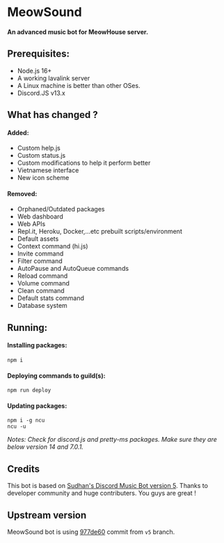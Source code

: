 # MeowSound
#### An advanced music bot for MeowHouse server.
## Prerequisites:
- Node.js 16+
- A working lavalink server
- A Linux machine is better than other OSes.
- Discord.JS v13.x

## What has changed ?
#### Added:
- Custom help.js
- Custom status.js
- Custom modifications to help it perform better
- Vietnamese interface
- New icon scheme

#### Removed:
- Orphaned/Outdated packages
- Web dashboard
- Web APIs
- Repl.it, Heroku, Docker,...etc prebuilt scripts/environment
- Default assets
- Context command (hi.js)
- Invite command
- Filter command
- AutoPause and AutoQueue commands
- Reload command
- Volume command
- Clean command
- Default stats command
- Database system

## Running:
#### Installing packages:
```
npm i
```

#### Deploying commands to guild(s):
```
npm run deploy
```

#### Updating packages:
```
npm i -g ncu
ncu -u
```
*Notes: Check for discord.js and pretty-ms packages. Make sure they are below version 14 and 7.0.1.*

## Credits
This bot is based on [Sudhan's Discord Music Bot version 5](https://github.com/SudhanPlayz/Discord-MusicBot/tree/v5). Thanks to developer community and huge contributers. You guys are great !

## Upstream version
MeowSound bot is using [977de60](https://github.com/SudhanPlayz/Discord-MusicBot/commit/977de60e97ebc3e568d2a32660e519ce7b64e97b) commit from `v5` branch.
